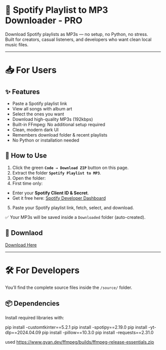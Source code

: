 # 🎵 Spotify Playlist to MP3 Downloader - PRO

Download Spotify playlists as MP3s — no setup, no Python, no stress.  
Built for creators, casual listeners, and developers who want clean local music files.

---

# 📥 For Users

## ✨ Features

- Paste a Spotify playlist link
- View all songs with album art
- Select the ones you want
- Download high-quality MP3s (192kbps)
- Built-in FFmpeg: No additional setup required
- Clean, modern dark UI
- Remembers download folder & recent playlists
- No Python or installation needed

## 🚀 How to Use

1. Click the green **`Code → Download ZIP`** button on this page.
2. Extract the folder **`Spotify Playlist to MP3`**.
3. Open the folder:
4. First time only:
- Enter your **Spotify Client ID & Secret**.
- Get it free here: [Spotify Developer Dashboard](https://developer.spotify.com/dashboard)
5. Paste your Spotify playlist link, fetch, select, and download.

✅ Your MP3s will be saved inside a `Downloaded` folder (auto-created).

## 🚀 Downlaod
[Download Here](https://github.com/EgyDevs2020/spotify-playlist-to-mp3/releases/latest)

---

# 🛠 For Developers

You’ll find the complete source files inside the `/source/` folder.


## 📦 Dependencies

Install required libraries with:

pip install -customtkinter==5.2.1
pip install -spotipy==2.19.0
pip install -yt-dlp==2024.04.09
pip install -pillow==10.3.0
pip install -requests==2.31.0

used https://www.gyan.dev/ffmpeg/builds/ffmpeg-release-essentials.zip

